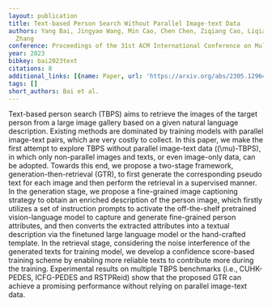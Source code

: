 ```yaml
---
layout: publication
title: Text-based Person Search Without Parallel Image-text Data
authors: Yang Bai, Jingyao Wang, Min Cao, Chen Chen, Ziqiang Cao, Liqiang Nie, Min
  Zhang
conference: Proceedings of the 31st ACM International Conference on Multimedia
year: 2023
bibkey: bai2023text
citations: 8
additional_links: [{name: Paper, url: 'https://arxiv.org/abs/2305.12964'}]
tags: []
short_authors: Bai et al.
---
```

Text-based person search (TBPS) aims to retrieve the images of the target
person from a large image gallery based on a given natural language
description. Existing methods are dominated by training models with parallel
image-text pairs, which are very costly to collect. In this paper, we make the
first attempt to explore TBPS without parallel image-text data (\(\mu\)-TBPS), in
which only non-parallel images and texts, or even image-only data, can be
adopted. Towards this end, we propose a two-stage framework,
generation-then-retrieval (GTR), to first generate the corresponding pseudo
text for each image and then perform the retrieval in a supervised manner. In
the generation stage, we propose a fine-grained image captioning strategy to
obtain an enriched description of the person image, which firstly utilizes a
set of instruction prompts to activate the off-the-shelf pretrained
vision-language model to capture and generate fine-grained person attributes,
and then converts the extracted attributes into a textual description via the
finetuned large language model or the hand-crafted template. In the retrieval
stage, considering the noise interference of the generated texts for training
model, we develop a confidence score-based training scheme by enabling more
reliable texts to contribute more during the training. Experimental results on
multiple TBPS benchmarks (i.e., CUHK-PEDES, ICFG-PEDES and RSTPReid) show that
the proposed GTR can achieve a promising performance without relying on
parallel image-text data.
